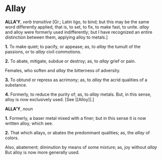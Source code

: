 # Allay

**ALLA'Y**, _verb transitive_ \[Gr.; Latin ligo, to bind; but this may be the same word differently applied, that is, to set, to fix, to make fast, to unite. _allay_ and alloy were formerly used indifferently; but I have recognized an entire distinction between them, applying alloy to metals.\]

**1.** To make quiet; to pacify, or appease; as, to _allay_ the tumult of the passions, or to _allay_ civil commotions.

**2.** To abate, mitigate, subdue or destroy; as, to _allay_ grief or pain.

Females, who soften and _allay_ the bitterness of adversity.

**3.** To obtund or repress as acrimony; as, to _allay_ the acrid qualities of a substance.

**4.** Formerly, to reduce the purity of; as, to _allay_ metals. But, in this sense, alloy is now exclusively used. \[See [[Alloy]].\]

**ALLA'Y**, _noun_

**1.** Formerly, a baser metal mixed with a finer; but in this sense it is now written alloy, which see.

**2.** That which allays, or abates the predominant qualities; as, the _allay_ of colors.

Also, abatement; diminution by means of some mixture; as, joy without _allay_ But alloy is now more generally used.